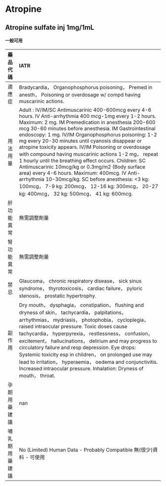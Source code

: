 # Atropine

## Atropine sulfate inj 1mg/1mL

#### 一般可用

| 藥品代碼       | IATR                                                                                                                                                                                                                                                                                                                                                                                                                                                                                                                                                                                                                                                                                                                                                                 |
|:---------------|:---------------------------------------------------------------------------------------------------------------------------------------------------------------------------------------------------------------------------------------------------------------------------------------------------------------------------------------------------------------------------------------------------------------------------------------------------------------------------------------------------------------------------------------------------------------------------------------------------------------------------------------------------------------------------------------------------------------------------------------------------------------------|
| 適應症         | Bradycardia， Organophosphorus poisoning， Premed in anesth， Poisoning or overdosage w/ compd having muscarinic actions.                                                                                                                                                                                                                                                                                                                                                                                                                                                                                                                                                                                                                                            |
| 用法用量       | Adult : IV/IM/SC Antimuscarinic 400-600mcg every 4-6 hours. IV Anti-arrhythmia 400 mcg-1mg every 1-2 hours. Maximum: 2 mg. IM Premedication in anesthesia 200-600 mcg 30-60 minutes before anesthesia. IM Gastrointestinal endoscopy: 1 mg. IV/IM Organophosphorus poisoning: 1-2 mg every 20-30 minutes until cyanosis disappear or atropine toxicity appears. IV/IM Poisoning or overdosage with compound having muscarinic actions 1-2 mg， repeat 1 hourly until the breathing effect occurs. Children: SC Antimuscarinic 10mcg/kg or 0.3mg/m2 (Body surface area) every 4-6 hours. Maximum: 400mcg. IV Anti-arrhythmia 10-30mcg/kg. SC before anesthesia: <3 kg: 100mcg， 7-9 kg: 200mcg， 12-16 kg: 300mcg， 20-27 kg: 400mcg， 32 kg: 500mcg， 41 kg: 600mcg. |
| 肝功能異常     | 無需調整劑量                                                                                                                                                                                                                                                                                                                                                                                                                                                                                                                                                                                                                                                                                                                                                         |
| 腎功能異常     | 無需調整劑量                                                                                                                                                                                                                                                                                                                                                                                                                                                                                                                                                                                                                                                                                                                                                         |
| 禁忌           | Glaucoma， chronic respiratory disease， sick sinus syndrome， thyrotoxicosis， cardiac failure， pyloric stenosis， prostatic hypertrophy.                                                                                                                                                                                                                                                                                                                                                                                                                                                                                                                                                                                                                          |
| 副作用         | Dry mouth， dysphagia， constipation， flushing and dryness of skin， tachycardia， palpitations， arrhythmias， mydriasis， photophobia， cycloplegia， raised intraocular pressure. Toxic doses cause tachycardia， hyperpyrexia， restlessness， confusion， excitement， hallucinations， delirium and may progress to circulatory failure and resp depression. Eye drops: Systemic toxicity esp in children， on prolonged use may lead to irritation， hyperaemia， oedema and conjunctivitis. Increased intraocular pressure. Inhalation: Dryness of mouth， throat.                                                                                                                                                                                          |
| 孕期用藥建議   | nan                                                                                                                                                                                                                                                                                                                                                                                                                                                                                                                                                                                                                                                                                                                                                                  |
| 哺乳期用藥建議 | No (Limited) Human Data - Probably Compatible 無(很少)資料 - 可使用                                                                                                                                                                                                                                                                                                                                                                                                                                                                                                                                                                                                                                                                                                  |

